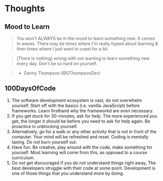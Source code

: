 # Thoughts

## Mood to Learn

> You won't ALWAYS be in the mood to learn something new. It comes in waves. There may be times where I'm really hyped about learning & then times where I just want to coast for a bit.

> (There is nothing) wrong with not wanting to learn something new every day. Don't be so hard on yourself.

> - Danny Thompson (@DThompsonDev)

## 100DaysOfCode

1. The software development ecosystem is vast, do not overwhelm yourself. Start off with the basics (i.e. vanilla JavaScript) before frameworks. Learn firsthand why the frameworkd are even necessary.
2. If you get stuck for 30-minutes, ask for help. The more experienced you get, the longer it should be before you need to ask for help again. Be proactice in unblocking yourself.
3. Alternatively, go for a walk or any other activity that is not in front of the computer. Your mind will be refreshed and reset. Coding is mentally taxing. Do not burn yourself out.
4. Have fun. Be creative, play around with the code, make something for yourself. Most learning will come from this, as opposed to a course curriculum.
5. Do not get discouraged if you do not understand things right away, The best developers struggle with their code at some point. Development is one of those things that you understand more by doing.